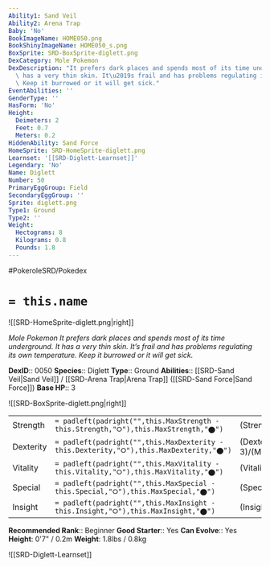 ```yaml
---
Ability1: Sand Veil
Ability2: Arena Trap
Baby: 'No'
BookImageName: HOME050.png
BookShinyImageName: HOME050_s.png
BoxSprite: SRD-BoxSprite-diglett.png
DexCategory: Mole Pokemon
DexDescription: "It prefers dark places and spends most of its time underground. It\
  \ has a very thin skin. It\u2019s frail and has problems regulating its own temperature.\
  \ Keep it burrowed or it will get sick."
EventAbilities: ''
GenderType: ''
HasForm: 'No'
Height:
  Deimeters: 2
  Feet: 0.7
  Meters: 0.2
HiddenAbility: Sand Force
HomeSprite: SRD-HomeSprite-diglett.png
Learnset: '[[SRD-Diglett-Learnset]]'
Legendary: 'No'
Name: Diglett
Number: 50
PrimaryEggGroup: Field
SecondaryEggGroup: ''
Sprite: diglett.png
Type1: Ground
Type2: ''
Weight:
  Hectograms: 8
  Kilograms: 0.8
  Pounds: 1.8
---
```


#PokeroleSRD/Pokedex

# `= this.name`

![[SRD-HomeSprite-diglett.png|right]]

*Mole Pokemon*
*It prefers dark places and spends most of its time underground. It has a very thin skin. It’s frail and has problems regulating its own temperature. Keep it burrowed or it will get sick.*

**DexID**:: 0050
**Species**:: Diglett
**Type**:: Ground
**Abilities**:: [[SRD-Sand Veil|Sand Veil]] / [[SRD-Arena Trap|Arena Trap]] ([[SRD-Sand Force|Sand Force]])
**Base HP**:: 3

![[SRD-BoxSprite-diglett.png|right]]

|           |                                                                                        |                                          |
| --------- | -------------------------------------------------------------------------------------- | ---------------------------------------- |
| Strength  | `= padleft(padright("",this.MaxStrength - this.Strength,"⭘"),this.MaxStrength,"⬤")`    | (Strength::2)/(MaxStrength::4)   |
| Dexterity | `= padleft(padright("",this.MaxDexterity - this.Dexterity,"⭘"),this.MaxDexterity,"⬤")` | (Dexterity:: 3)/(MaxDexterity::6) |
| Vitality  | `= padleft(padright("",this.MaxVitality - this.Vitality,"⭘"),this.MaxVitality,"⬤")`    | (Vitality::1)/(MaxVitality::3)   |
| Special   | `= padleft(padright("",this.MaxSpecial - this.Special,"⭘"),this.MaxSpecial,"⬤")`       | (Special::1)/(MaxSpecial::3)     |
| Insight   | `= padleft(padright("",this.MaxInsight - this.Insight,"⭘"),this.MaxInsight,"⬤")`       | (Insight::1)/(MaxInsight::3)     |

**Recommended Rank**:: Beginner
**Good Starter**:: Yes
**Can Evolve**:: Yes
**Height**: 0'7" / 0.2m
**Weight**: 1.8lbs / 0.8kg

![[SRD-Diglett-Learnset]]